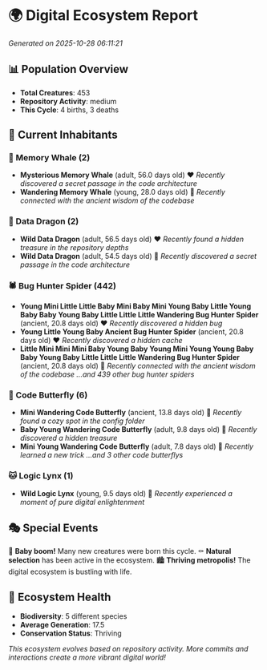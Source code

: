 # 🌍 Digital Ecosystem Report
*Generated on 2025-10-28 06:11:21*

## 📊 Population Overview
- **Total Creatures**: 453
- **Repository Activity**: medium
- **This Cycle**: 4 births, 3 deaths

## 👥 Current Inhabitants

### 🐋 Memory Whale (2)
- **Mysterious Memory Whale** (adult, 56.0 days old) ❤️
  *Recently discovered a secret passage in the code architecture*
- **Wandering Memory Whale** (young, 28.0 days old) 💛
  *Recently connected with the ancient wisdom of the codebase*

### 🐉 Data Dragon (2)
- **Wild Data Dragon** (adult, 56.5 days old) ❤️
  *Recently found a hidden treasure in the repository depths*
- **Wild Data Dragon** (adult, 54.5 days old) 💛
  *Recently discovered a secret passage in the code architecture*

### 🕷️ Bug Hunter Spider (442)
- **Young Mini Little Little Baby Mini Baby Mini Young Baby Little Young Baby Baby Young Baby Little Little Little Wandering Bug Hunter Spider** (ancient, 20.8 days old) ❤️
  *Recently discovered a hidden bug*
- **Young Little Young Baby Ancient Bug Hunter Spider** (ancient, 20.8 days old) ❤️
  *Recently discovered a hidden cache*
- **Little Mini Mini Mini Baby Young Baby Young Mini Young Young Baby Baby Young Baby Little Little Little Wandering Bug Hunter Spider** (ancient, 20.8 days old) 💛
  *Recently connected with the ancient wisdom of the codebase*
  *...and 439 other bug hunter spiders*

### 🦋 Code Butterfly (6)
- **Mini Wandering Code Butterfly** (ancient, 13.8 days old) 💛
  *Recently found a cozy spot in the config folder*
- **Baby Young Wandering Code Butterfly** (adult, 9.8 days old) 💛
  *Recently discovered a hidden treasure*
- **Mini Young Wandering Code Butterfly** (adult, 7.8 days old) 💚
  *Recently learned a new trick*
  *...and 3 other code butterflys*

### 🐱 Logic Lynx (1)
- **Wild Logic Lynx** (young, 9.5 days old) 💚
  *Recently experienced a moment of pure digital enlightenment*

## 🎭 Special Events

🎉 **Baby boom!** Many new creatures were born this cycle.
⚰️ **Natural selection** has been active in the ecosystem.
🏙️ **Thriving metropolis!** The digital ecosystem is bustling with life.

## 🔬 Ecosystem Health
- **Biodiversity**: 5 different species
- **Average Generation**: 17.5
- **Conservation Status**: Thriving

*This ecosystem evolves based on repository activity. More commits and interactions create a more vibrant digital world!*